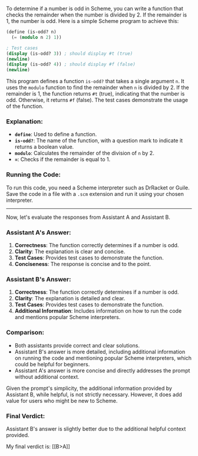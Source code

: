 
To determine if a number is odd in Scheme, you can write a function that checks the remainder when the number is divided by 2. If the remainder is 1, the number is odd. Here is a simple Scheme program to achieve this:

```scheme
(define (is-odd? n)
  (= (modulo n 2) 1))

; Test cases
(display (is-odd? 3)) ; should display #t (true)
(newline)
(display (is-odd? 4)) ; should display #f (false)
(newline)
```

This program defines a function `is-odd?` that takes a single argument `n`. It uses the `modulo` function to find the remainder when `n` is divided by 2. If the remainder is 1, the function returns `#t` (true), indicating that the number is odd. Otherwise, it returns `#f` (false). The test cases demonstrate the usage of the function.

### Explanation:
- **`define`**: Used to define a function.
- **`is-odd?`**: The name of the function, with a question mark to indicate it returns a boolean value.
- **`modulo`**: Calculates the remainder of the division of `n` by 2.
- **`=`**: Checks if the remainder is equal to 1.

### Running the Code:
To run this code, you need a Scheme interpreter such as DrRacket or Guile. Save the code in a file with a `.scm` extension and run it using your chosen interpreter.

---

Now, let's evaluate the responses from Assistant A and Assistant B.

### Assistant A's Answer:
1. **Correctness**: The function correctly determines if a number is odd.
2. **Clarity**: The explanation is clear and concise.
3. **Test Cases**: Provides test cases to demonstrate the function.
4. **Conciseness**: The response is concise and to the point.

### Assistant B's Answer:
1. **Correctness**: The function correctly determines if a number is odd.
2. **Clarity**: The explanation is detailed and clear.
3. **Test Cases**: Provides test cases to demonstrate the function.
4. **Additional Information**: Includes information on how to run the code and mentions popular Scheme interpreters.

### Comparison:
- Both assistants provide correct and clear solutions.
- Assistant B's answer is more detailed, including additional information on running the code and mentioning popular Scheme interpreters, which could be helpful for beginners.
- Assistant A's answer is more concise and directly addresses the prompt without additional context.

Given the prompt's simplicity, the additional information provided by Assistant B, while helpful, is not strictly necessary. However, it does add value for users who might be new to Scheme.

### Final Verdict:
Assistant B's answer is slightly better due to the additional helpful context provided.

My final verdict is: [[B>A]]